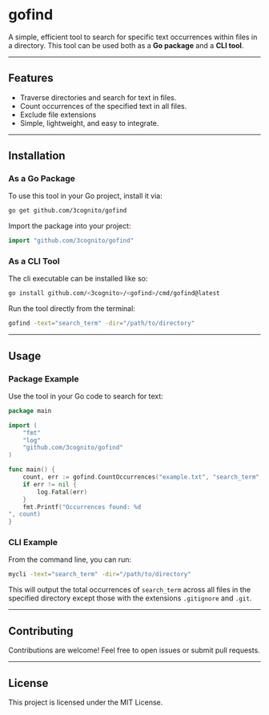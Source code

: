 # gofind

A simple, efficient tool to search for specific text occurrences within files in a directory. This tool can be used both as a **Go package** and a **CLI tool**.

---

## Features
- Traverse directories and search for text in files.
- Count occurrences of the specified text in all files.
- Exclude file extensions
- Simple, lightweight, and easy to integrate.

---

## Installation

### **As a Go Package**
To use this tool in your Go project, install it via:

```bash
go get github.com/3cognito/gofind
```

Import the package into your project:

```go
import "github.com/3cognito/gofind"
```

### **As a CLI Tool**
The cli executable can be installed like so:

```bash
go install github.com/<3cognito>/<gofind>/cmd/gofind@latest
```

Run the tool directly from the terminal:

```bash
gofind -text="search_term" -dir="/path/to/directory"
```

---

## Usage

### **Package Example**
Use the tool in your Go code to search for text:

```go
package main

import (
	"fmt"
	"log"
	"github.com/3cognito/gofind"
)

func main() {
	count, err := gofind.CountOccurrences("example.txt", "search_term", ".gitignore,.git")
	if err != nil {
		log.Fatal(err)
	}
	fmt.Printf("Occurrences found: %d
", count)
}
```

### **CLI Example**
From the command line, you can run:

```bash
mycli -text="search_term" -dir="/path/to/directory"
```

This will output the total occurrences of `search_term` across all files in the specified directory except those with the extensions `.gitignore` and `.git`.

---

## Contributing
Contributions are welcome! Feel free to open issues or submit pull requests.

---

## License
This project is licensed under the MIT License.
